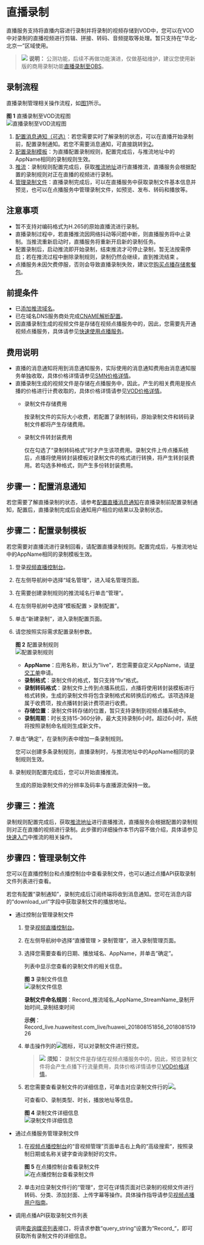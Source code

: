 # 直播录制<a name="live010006"></a>

直播服务支持将直播内容进行录制并将录制的视频存储到VOD中，您可以在VOD中对录制的直播视频进行剪辑、拼接、转码、音频提取等处理。暂只支持在“华北-北京一”区域使用。

>![](public_sys-resources/icon-note.gif) **说明：** 
>公测功能，后续不再做功能演进，仅做基础维护，建议您使用新版的商用录制功能[直播录制至OBS](配置录制模板.md)。

## 录制流程<a name="section13422175911414"></a>

直播录制管理相关操作流程，如[图1](#fig10775176165115)所示。

**图 1**  直播录制至VOD流程图<a name="fig10775176165115"></a>  
![](figures/直播录制至VOD流程图.png "直播录制至VOD流程图")

1.  [配置消息通知（可选）](#section13330152141320)：若您需要实时了解录制的状态，可以在直播开始录制前，配置录制通知。若您不需要消息通知，可直接跳转到[2](#li1235910237132)。
2.  <a name="li1235910237132"></a>[配置录制模板](#section19658102215144)：为直播配置录制规则，配置完成后，与推流地址中的AppName相同的录制规则生效。
3.  [推流](#section0782322163112)：录制规则配置完成后，获取[推流地址](拼接推流地址.md)进行直播推流，直播服务会根据配置的录制规则对正在直播的视频进行录制。
4.  [管理录制文件](#section18880152891418)：直播录制完成后，可以在直播服务中获取录制文件基本信息并预览，也可以在点播服务中管理录制文件，如预览、发布、转码和播放等。

## 注意事项<a name="section185592331132"></a>

-   暂不支持对编码格式为H.265的原始直播流进行录制。
-   直播录制过程中，若直播推流因网络抖动等问题中断，则直播服务将中止录制。当推流重新启动时，直播服务将重新开启新的录制任务。
-   配置录制后，启动推流即开始录制，结束推流才可停止录制，暂无法按需停启；若在推流过程中删除录制规则，录制仍然会继续，直到推流结束 。
-   点播服务未因欠费停服，否则会导致直播录制失败，建议您[购买点播存储套餐包](https://account.huaweicloud.com/usercenter/#/buyservice/commonCloud?pkgCode=vod)。

## 前提条件<a name="section530014382817"></a>

-   已[添加推流域名](添加域名.md)。
-   已在域名DNS服务商处完成[CNAME解析配置](配置CNAME.md)。
-   因直播录制生成的视频文件是存储在视频点播服务中的，因此，您需要先开通视频点播服务，具体请参见[快速使用点播服务](https://support.huaweicloud.com/qs-vod/vod020001.html)。

## 费用说明<a name="section91671545205015"></a>

-   直播的消息通知将用到消息通知服务，实际使用的消息通知费用由消息通知服务单独收取，具体价格详情请参见[SMN价格详情](https://www.huaweicloud.com/pricing.html?tab=detail#/smn)。
-   直播录制生成的视频文件是存储在点播服务中，因此，产生的相关费用是按点播的价格进行计费收取的，具体价格详情请参见[VOD价格详情](https://www.huaweicloud.com/pricing.html?tab=detail#/vod)。
    -   录制文件存储费用

        按录制文件的实际大小收费，若配置了录制转码，原始录制文件和转码录制文件都将产生存储费用。

    -   录制文件转封装费用

        仅在勾选了“录制转码格式”时才产生该项费用。录制文件上传点播系统后，点播将使用转封装模板对录制文件的格式进行转换，将产生转封装费用。若勾选多种格式，则产生多份转封装费用。



## 步骤一：配置消息通知<a name="section13330152141320"></a>

若您需要了解直播录制的状态，请参考[配置直播消息通知](配置消息通知.md)在直播录制前配置录制通知，配置后，直播录制完成后会通知用户相应的结果以及录制状态。

## 步骤二：配置录制模板<a name="section19658102215144"></a>

若您需要对直播流进行录制回看，请配置直播录制规则。配置完成后，与推流地址中的AppName相同的录制模板生效。

1.  登录[视频直播控制台](https://console.huaweicloud.com/live)。
2.  在左侧导航树中选择“域名管理“，进入域名管理页面。
3.  在需要创建录制规则的推流域名行单击“管理“。
4.  在左侧导航树中选择“模板配置 \> 录制配置”。
5.  单击“新建录制“，进入录制配置页面。
6.  请您按照实际需求配置录制参数。

    **图 2**  配置录制规则<a name="fig1772671118"></a>  
    ![](figures/配置录制规则.png "配置录制规则")

    -   **AppName**：应用名称，默认为“live”，若您需要自定义AppName，请[提交工单](https://console.huaweicloud.com/ticket/?#/ticketindex/business?productTypeId=ffb4ebf5fb094bc6aef0129c276ce42e)申请。
    -   **录制格式**：录制文件的格式，暂只支持“flv”格式。
    -   **录制转码格式**：录制文件上传到点播系统后，点播将使用转封装模板进行格式转换，生成的录制文件将包含录制格式和转换后的格式。该项选择是属于收费项，按点播转封装计费项进行收费。
    -   **存储位置**：录制文件转存储的位置，暂只支持录制到视频点播系统中。
    -   **录制周期**：时长支持15-360分钟，最大支持录制6小时。超过6小时，系统将按照录制命名规则生成新文件。

7.  单击“确定“，在录制列表中增加一条录制规则。

    您可以创建多条录制规则，直播录制时，与推流地址中的AppName相同的录制规则生效。

8.  录制规则配置完成后，您可以开始直播推流。

    生成的原始录制文件的分辨率及码率与直播源流保持一致。


## 步骤三：推流<a name="section0782322163112"></a>

录制规则配置完成后，获取[推流地址](拼接推流地址.md)进行直播推流，直播服务会根据配置的录制规则对正在直播的视频进行录制。此步骤的详细操作本节内容不做介绍，具体请参见[快速入门](https://support.huaweicloud.com/qs-live/live020004.html)中推流的相关操作。

## 步骤四：管理录制文件<a name="section18880152891418"></a>

您可以在直播控制台和点播控制台中查看录制文件，也可以通过点播API获取录制文件列表进行查看。

若您有配置“录制通知”，录制完成后订阅终端将收到消息通知。您可在消息内容的“download\_url”字段中获取录制文件的播放地址。

-   通过控制台管理录制文件
    1.  登录[视频直播控制台](https://console.huaweicloud.com/live)。
    2.  在左侧导航树中选择“直播管理 \> 录制管理“，进入录制管理页面。
    3.  选择您需要查看的日期、播放域名、AppName，并单击“确定”。

        列表中显示您查看的录制文件的相关信息。

        **图 3**  录制文件信息<a name="fig234816272115"></a>  
        ![](figures/录制文件信息.png "录制文件信息")

        **录制文件命名规则**：Record\_推流域名\_AppName\_StreamName\_录制开始时间\_录制结束时间

        **示例**：Record\_live.huaweitest.com\_live/huawei\_201808151856\_201808151926

    4.  单击操作列的![](figures/播放.png)图标，可以对录制文件进行预览。

        >![](public_sys-resources/icon-notice.gif) **须知：** 
        >录制文件是存储在视频点播服务中的，因此，预览录制文件将会产生点播下行流量费用，具体价格详情请参见[VOD价格详情](https://www.huaweicloud.com/pricing.html?tab=detail#/vod)。

    5.  若您需要查看录制文件的详细信息，可单击对应录制文件行的![](figures/查看-0.png)。

        可查看ID、录制类型、时长，播放地址等信息。

        **图 4**  录制文件详细信息<a name="fig15221934716"></a>  
        ![](figures/录制文件详细信息.png "录制文件详细信息")


-   通过点播服务管理录制文件
    1.  在[视频点播控制台](https://console.huaweicloud.com/vod)的“音视频管理”页面单击右上角的“高级搜索“，按照录制日期或名称关键字查询录制好的文件。

        **图 5**  在点播控制台查看录制文件<a name="fig12474142516216"></a>  
        ![](figures/在点播控制台查看录制文件.png "在点播控制台查看录制文件")

    2.  单击对应录制文件行的“管理“，您可在详情页面对已录制的视频文件进行转码、分类、添加封面、上传字幕等操作。具体操作指导请参见[视频点播用户指南](https://support.huaweicloud.com/usermanual-vod/vod010010.html)。

-   调用点播API获取录制文件列表

    调用[查询媒资列表](https://support.huaweicloud.com/api-vod/vod_04_0203.html)接口，将请求参数“query\_string“设置为“Record\_“，即可获取所有录制文件的详细信息。


